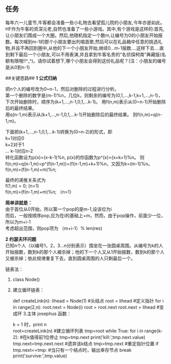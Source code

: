 ## 任务 ##
每年六一儿童节,牛客都会准备一些小礼物去看望孤儿院的小朋友,今年亦是如此。HF作为牛客的资深元老,自然也准备了一些小游戏。其中,有个游戏是这样的:首先,让小朋友们围成一个大圈。然后,他随机指定一个数m,让编号为0的小朋友开始报数。每次喊到m-1的那个小朋友要出列唱首歌,然后可以在礼品箱中任意的挑选礼物,并且不再回到圈中,从他的下一个小朋友开始,继续0...m-1报数....这样下去....直到剩下最后一个小朋友,可以不用表演,并且拿到牛客名贵的“名侦探柯南”典藏版(名额有限哦!!^_^)。请你试着想下,哪个小朋友会得到这份礼品呢？(注：小朋友的编号是从0到n-1)

##关键思路##
**1 公式归纳**   

把n个人的编号改为0~n-1，然后对删除的过程进行分析。  
第一个删除的数字是(m-1)%n，几位k，则剩余的编号为(0,1,...,k-1,k+1,...,n-1)，下次开始删除时，顺序为(k+1,...,n-1,0,1,...k-1)。
用f(n,m)表示从(0~n-1)开始删除后的最终结果。  
用q(n-1,m)表示从(k+1,...,n-1,0,1,...k-1)开始删除后的最终结果。
则f(n,m)=q(n-1,m)。  

下面把(k+1,...,n-1,0,1,...k-1)转换为(0~n-2)的形式，即  
k+1对应0  
k+2对于1  
...
k-1对应n-2  
转化函数设为p(x)=(x-k-1)%n, p(x)的你函数为p^(x)=(x+k+1)%n。
则f(n,m)=q(n-1,m)=p^(f(n-1,m))=(f(n-1,m)+k+1)%n，又因为k=(m-1)%n。  
f(n,m)=(f(n-1,m)+m)%n;  

最终的递推关系式为  
f(1,m) = 0;                        (n=1)  
f(n,m)=(f(n-1,m)+m)%n; （n>1）  

**简单讲就是：**  
由于首位从0开始，所以第一个pop的是m-1,设该位为i  
而后，一般按顺序pop,应为在i的基础上+m，然而，由于pop操作，前面少一位，所以为m+i-1  
考虑超出范围，则pop项为 （m+i-1）% len(res)


 
**2 约瑟夫环问题**    
已知n个人（以编号1，2，3...n分别表示）围坐在一张圆桌周围。从编号为k的人开始报数，数到k的那个人被杀掉；他的下一个人又从1开始报数，数到k的那个人又被杀掉；依此规律重复下去，直到圆桌周围的人只剩最后一个。

链表法：  
1. class Node()  
2. 建立循环链表：
  
    def createLink(n): 
        lihead = Node(1)      #头结点
        root = lihead         #定义指针
        for i in range(2,n):
             root.next = Node(i)
             root = root.next
        root.next = lihead    #变成环
3.主体 josephus 函数： 
 
    k = 1 时，print n  
    root=createLink(n)   #建立循环列表
	tmp=root
	while True:
		for i in range(k-2):  #在k值得前1位停止
			tmp=tmp.next
		print('kill:',tmp.next.value)   
		tmp.next=tmp.next.next       #遗弃该k结点
		tmp=tmp.next          #重定指针位置
		if tmp.next==tmp:     #当只有一个结点时，输出幸存节点
			break
	print('survive:',tmp.value)

        




